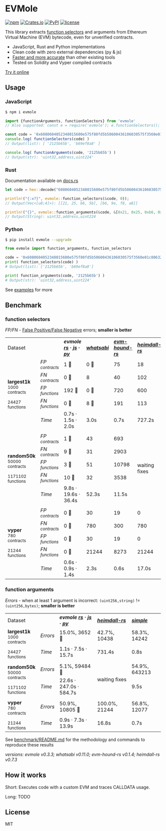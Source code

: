 # EVMole

[![npm](https://img.shields.io/npm/v/evmole)](https://www.npmjs.com/package/evmole)
[![Crates.io](https://img.shields.io/crates/v/evmole?color=e9b44f)](https://crates.io/crates/evmole)
[![PyPI](https://img.shields.io/pypi/v/evmole?color=006dad)](https://pypi.org/project/evmole)
[![license](https://img.shields.io/github/license/cdump/evmole)](./LICENSE)

This library extracts [function selectors](https://docs.soliditylang.org/en/latest/abi-spec.html#function-selector) and arguments from Ethereum Virtual Machine (EVM) bytecode, even for unverified contracts.

- JavaScript, Rust and Python implementations
- Clean code with zero external dependencies (py & js)
- [Faster and more accurate](#Benchmark) than other existing tools
- Tested on Solidity and Vyper compiled contracts

[Try it online](https://cdump.github.io/evmole/)

## Usage

### JavaScript
```sh
$ npm i evmole
```
```javascript
import {functionArguments, functionSelectors} from 'evmole'
// Also supported: const e = require('evmole'); e.functionSelectors();

const code = '0x6080604052348015600e575f80fd5b50600436106030575f3560e01c80632125b65b146034578063b69ef8a8146044575b5f80fd5b6044603f3660046046565b505050565b005b5f805f606084860312156057575f80fd5b833563ffffffff811681146069575f80fd5b925060208401356001600160a01b03811681146083575f80fd5b915060408401356001600160e01b0381168114609d575f80fd5b80915050925092509256'
console.log( functionSelectors(code) )
// Output(list): [ '2125b65b', 'b69ef8a8' ]

console.log( functionArguments(code, '2125b65b') )
// Output(str): 'uint32,address,uint224'
```

### Rust
Documentation available on [docs.rs](https://docs.rs/evmole/latest/evmole/)
```rust
let code = hex::decode("6080604052348015600e575f80fd5b50600436106030575f3560e01c80632125b65b146034578063b69ef8a8146044575b5f80fd5b6044603f3660046046565b505050565b005b5f805f606084860312156057575f80fd5b833563ffffffff811681146069575f80fd5b925060208401356001600160a01b03811681146083575f80fd5b915060408401356001600160e01b0381168114609d575f80fd5b80915050925092509256").unwrap();

println!("{:x?}", evmole::function_selectors(&code, 0));
// Output(Vec<[u8;4]>): [[21, 25, b6, 5b], [b6, 9e, f8, a8]]

println!("{}", evmole::function_arguments(&code, &[0x21, 0x25, 0xb6, 0x5b], 0));
// Output(String): uint32,address,uint224
```

### Python
```sh
$ pip install evmole --upgrade
```
```python
from evmole import function_arguments, function_selectors

code = '0x6080604052348015600e575f80fd5b50600436106030575f3560e01c80632125b65b146034578063b69ef8a8146044575b5f80fd5b6044603f3660046046565b505050565b005b5f805f606084860312156057575f80fd5b833563ffffffff811681146069575f80fd5b925060208401356001600160a01b03811681146083575f80fd5b915060408401356001600160e01b0381168114609d575f80fd5b80915050925092509256'
print( function_selectors(code) )
# Output(list): ['2125b65b', 'b69ef8a8']

print( function_arguments(code, '2125b65b') )
# Output(str): 'uint32,address,uint224'
```

See [examples](./examples) for more

## Benchmark

### function selectors
<i>FP/FN</i> - [False Positive/False Negative](https://en.wikipedia.org/wiki/False_positives_and_false_negatives) errors; <b>smaller is better</b>

<table>
 <tr>
  <td>Dataset</td>
  <td></td>
  <td><b><i>evmole</i><b> <a href="benchmark/providers/evmole-rs/"><b><i>rs</i></b></a> · <a href="benchmark/providers/evmole-js/"><b><i>js</i></b></a> · <a href="benchmark/providers/evmole-py/"><b><i>py</i></b></a></td>
  <td><a href="benchmark/providers/whatsabi/"><b><i>whatsabi</i></b></a></td>
  <td><a href="benchmark/providers/evm-hound-rs/"><b><i>evm-hound-rs</i></b></a></td>
  <td><a href="benchmark/providers/heimdall-rs/"><b><i>heimdall-rs</i></b></a></td>
  <td><a href="benchmark/providers/simple/"><b><i>simple</i></b></a></td>
 </tr>
 <tr>
  <td rowspan="5"><b>largest1k</b><br><sub>1000<br>contracts<br><br>24427<br>functions</sub></td>
  <td><i>FP <sub>contracts</sub></i></td>
  <td>1 🥈</td>
  <td>0 🥇</td>
  <td>75</td>
  <td>18</td>
  <td>95</td>
 </tr>
 <tr>
  <td><i>FN <sub>contracts</sub></i></td>
  <td>0 🥇</td>
  <td>8</td>
  <td>40</td>
  <td>102</td>
  <td>9</td>
 </tr>
 <tr>
  <td><i>FP <sub>functions</sub></i></td>
  <td>192 🥈</td>
  <td>0 🥇</td>
  <td>720</td>
  <td>600</td>
  <td>749</td>
 </tr>
 <tr>
  <td><i>FN <sub>functions</sub></i></td>
  <td>0 🥇</td>
  <td>8 🥈</td>
  <td>191</td>
  <td>113</td>
  <td>12</td>
 </tr>
 <tr>
  <td><i>Time</i></td>
  <td>0.7s · 1.5s · 2.0s</td>
  <td>3.0s</td>
  <td>0.7s</td>
  <td>727.2s</td>
  <td>1.9s</td>
 </tr>
 <tr><td colspan="7"></td></tr>
 <tr>
  <td rowspan="5"><b>random50k</b><br><sub>50000<br>contracts<br><br>1171102<br>functions</sub></td>
  <td><i>FP <sub>contracts</sub></i></td>
  <td>1 🥇</td>
  <td>43</td>
  <td>693</td>
  <td rowspan="5">waiting fixes</td>
  <td>4136</td>
 </tr>
 <tr>
  <td><i>FN <sub>contracts</sub></i></td>
  <td>9 🥇</td>
  <td>31</td>
  <td>2903</td>
  <!-- -->
  <td>77</td>
 </tr>
 <tr>
  <td><i>FP <sub>functions</sub></i></td>
  <td>3 🥇</td>
  <td>51</td>
  <td>10798</td>
  <!-- -->
  <td>14652</td>
 </tr>
 <tr>
  <td><i>FN <sub>functions</sub></i></td>
  <td>10 🥇</td>
  <td>32</td>
  <td>3538</td>
  <!-- -->
  <td>96</td>
 </tr>
 <tr>
  <td><i>Time</i></td>
  <td>9.8s · 19.6s · 36.4s</td>
  <td>52.3s</td>
  <td>11.5s</td>
  <!-- -->
  <td>46.3s</td>
 </tr>
 <tr><td colspan="8"></td></tr>
 <tr>
  <td rowspan="5"><b>vyper</b><br><sub>780<br>contracts<br><br>21244<br>functions</sub></td>
  <td><i>FP <sub>contracts</sub></i></td>
  <td>0 🥇</td>
  <td>30</td>
  <td>19</td>
  <td>0</td>
  <td>185</td>
 </tr>
 <tr>
  <td><i>FN <sub>contracts</sub></i></td>
  <td>0 🥇</td>
  <td>780</td>
  <td>300</td>
  <td>780</td>
  <td>480</td>
 </tr>
 <tr>
  <td><i>FP <sub>functions</sub></i></td>
  <td>0 🥇</td>
  <td>30</td>
  <td>19</td>
  <td>0</td>
  <td>197</td>
 </tr>
 <tr>
  <td><i>FN <sub>functions</sub></i></td>
  <td>0 🥇</td>
  <td>21244</td>
  <td>8273</td>
  <td>21244</td>
  <td>12971</td>
 </tr>
 <tr>
  <td><i>Time</i></td>
  <td>0.6s · 0.9s · 1.4s</td>
  <td>2.3s</td>
  <td>0.6s</td>
  <td>17.0s</td>
  <td>1.2s</td>
 </tr>
</table>

### function arguments
<i>Errors</i> - when at least 1 argument is incorrect: `(uint256,string)` != `(uint256,bytes)`; <b>smaller is better</b>

<table>
 <tr>
  <td>Dataset</td>
  <td></td>
  <td><b><i>evmole</i><b> <a href="benchmark/providers/evmole-rs/"><b><i>rs</i></b></a> · <a href="benchmark/providers/evmole-js/"><b><i>js</i></b></a> · <a href="benchmark/providers/evmole-py/"><b><i>py</i></b></a></td>
  <td><a href="benchmark/providers/heimdall-rs/"><b><i>heimdall-rs</i></b></a></td>
  <td><a href="benchmark/providers/simple/"><b><i>simple</i></b></a></td>
 </tr>
 <tr>
  <td rowspan="2"><b>largest1k</b><br><sub>1000<br>contracts<br><br>24427<br>functions</sub></td>
  <td><i>Errors</i></td>
  <td>15.0%, 3652 🥇</td>
  <td>42.7%, 10438</td>
  <td>58.3%, 14242</td>
 </tr>
 <tr>
  <td><i>Time</i></td>
  <td>1.1s · 7.5s · 15.7s</td>
  <td>731.4s</td>
  <td>0.8s</td>
 </tr>
 <tr><td colspan="5"></td></tr>
 <tr>
  <td rowspan="2"><b>random50k</b><br><sub>50000<br>contracts<br><br>1171102<br>functions</sub></td>
  <td><i>Errors</i></td>
  <td>5.1%, 59484 🥇</td>
  <td rowspan="2">waiting fixes</td>
  <td>54.9%, 643213</td>
 </tr>
 <tr>
  <td><i>Time</i></td>
  <td>22.6s · 247.0s · 584.7s</td>
  <!-- -->
  <td>9.5s</td>
 </tr>
 <tr><td colspan="5"></td></tr>
 <tr>
  <td rowspan="2"><b>vyper</b><br><sub>780<br>contracts<br><br>21244<br>functions</sub></td>
  <td><i>Errors</i></td>
  <td>50.9%, 10805 🥇</td>
  <td>100.0%, 21244</td>
  <td>56.8%, 12077</td>
 </tr>
 <tr>
  <td><i>Time</i></td>
  <td>0.9s · 7.3s · 13.9s</td>
  <td>16.8s</td>
  <td>0.7s</td>
 </tr>
</table>

See [benchmark/README.md](./benchmark/) for the methodology and commands to reproduce these results

<i>versions: evmole v0.3.3; whatsabi v0.11.0; evm-hound-rs v0.1.4; heimdall-rs v0.7.3</i>

## How it works

Short: Executes code with a custom EVM and traces CALLDATA usage.

Long: TODO

## License
MIT
